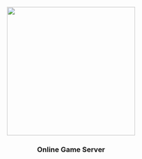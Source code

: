 <p align="center"><img src="https://i.imgur.com/sORhLIx.png" width="300"></p>

<h3 align="center">
    Online Game Server
</h3>
